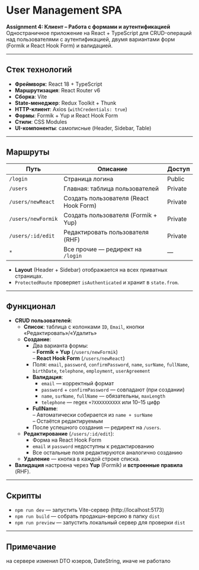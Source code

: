 # User Management SPA

**Assignment 4: Клиент – Работа с формами и аутентификацией**  
Одностраничное приложение на React + TypeScript для CRUD-операций над пользователями с аутентификацией, двумя вариантами форм (Formik и React Hook Form) и валидацией.

---

## Стек технологий

- **Фреймворк**: React 18 + TypeScript  
- **Маршрутизация**: React Router v6  
- **Сборка**: Vite  
- **State-менеджер**: Redux Toolkit + Thunk  
- **HTTP-клиент**: Axios (`withCredentials: true`)  
- **Формы**: Formik + Yup и React Hook Form  
- **Стили**: CSS Modules  
- **UI-компоненты**: самописные (Header, Sidebar, Table)  

---




## Маршруты

| Путь               | Описание                                    | Доступ     |
|--------------------|---------------------------------------------|------------|
| `/login`           | Страница логина                             | Public     |
| `/users`           | Главная: таблица пользователей              | Private    |
| `/users/newReact`  | Создать пользователя (React Hook Form)      | Private    |
| `/users/newFormik` | Создать пользователя (Formik + Yup)         | Private    |
| `/users/:id/edit`  | Редактировать пользователя (RHF)            | Private    |
| `*`                | Все прочие — редирект на `/login`           | —          |

- **Layout** (Header + Sidebar) отображается на всех приватных страницах.
- `ProtectedRoute` проверяет `isAuthenticated` и хранит в `state.from`.

---

## Функционал

- **CRUD пользователей**:
  - **Список**: таблица с колонками `ID`, `Email`, кнопки «Редактировать»/«Удалить»
  - **Создание**:
    - Два варианта формы:  
      – **Formik + Yup** (`/users/newFormik`)  
      – **React Hook Form** (`/users/newReact`)
    - Поля: `email`, `password`, `confirmPassword`, `name`, `surName`, `fullName`, `birthDate`, `telephone`, `employment`, `userAgreement`
    - **Валидация**:
      - `email` — корректный формат
      - `password` + `confirmPassword` — совпадают (при создании)
      - `name`, `surName`, `fullName` — обязательны, `maxLength`
      - `telephone` — regex `+7XXXXXXXXXX` или 10–15 цифр
    - **FullName**:  
      – Автоматически собирается из `name + surName`  
      – Остаётся редактируемым
    - После успешного создания — редирект на `/users`.
  - **Редактирование** (`/users/:id/edit`):
    - Форма на React Hook Form
    - `email` и `password` недоступны к редактированию
    - Все остальные поля редактируются аналогично созданию
  - **Удаление** — кнопка в каждой строке списка.
- **Валидация** настроена через **Yup** (Formik) и **встроенные правила** (RHF).

---

## Скрипты

- `npm run dev` — запустить Vite-сервер (http://localhost:5173)  
- `npm run build` — собрать продакшн-версию в папку `dist`  
- `npm run preview` — запустить локальный сервер для проверки `dist`

---

## Примечание
на сервере изменил DTO юзеров, DateString, иначе не работало
